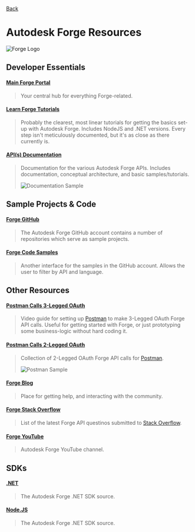 [Back](/../../tree/master)

# Autodesk Forge Resources

![Forge Logo](Assets/forge-logo.png)

## Developer Essentials

#### [Main Forge Portal](https://forge.autodesk.com)

> Your central hub for everything Forge-related.

#### [Learn Forge Tutorials](http://learnforge.autodesk.io/#/?id=learn-autodesk-forge)

> Probably the clearest, most linear tutorials for getting the basics set-up with Autodesk Forge. Includes NodeJS and .NET versions. Every step isn't meticulously documented, but it's as close as there currently is.

#### [API(s) Documentation](https://forge.autodesk.com/en/docs/data/v2/developers_guide/overview/)

> Documentation for the various Autodesk Forge APIs. Includes documentation, conceptual architecture, and basic samples/tutorials.
>
> ![Documentation Sample](Assets/documentation.png)

## Sample Projects & Code

#### [Forge GitHub](https://github.com/Autodesk-Forge)

> The Autodesk Forge GitHub account contains a number of repositories which serve as sample projects.

#### [Forge Code Samples](https://forge.autodesk.com/code-samples)

> Another interface for the samples in the GitHub account. Allows the user to filter by API and language.

## Other Resources

#### [Postman Calls 3-Legged OAuth](https://youtu.be/WCeX6aq5In0)

> Video guide for setting up [Postman](https://www.getpostman.com/) to make 3-Legged OAuth Forge API calls.
> Useful for getting started with Forge, or just prototyping some business-logic without hard coding it.

#### [Postman Calls 2-Legged OAuth](https://forge.autodesk.com/blog/my-postman-collection)

> Collection of 2-Legged OAuth Forge API calls for [Postman](https://www.getpostman.com/).
>
> ![Postman Sample](Assets/forge-postman.png)

#### [Forge Blog](https://forge.autodesk.com/blog)

> Place for getting help, and interacting with the community.

#### [Forge Stack Overflow](https://stackoverflow.com/questions/tagged/autodesk-forge)

> List of the latest Forge API questinos submitted to [Stack Overflow](https://stackoverflow.com/).

#### [Forge YouTube](https://www.youtube.com/playlist?list=PL_6ApchKwjN9CZCqUl4RZrsyDvnTV)

> Autodesk Forge YouTube channel.

## SDKs

#### [.NET](https://github.com/Autodesk-Forge/forge-api-dotnet-client)

> The Autodesk Forge .NET SDK source.

#### [Node.JS](https://github.com/Autodesk-Forge/forge-api-nodejs-client)

> The Autodesk Forge .NET SDK source.

